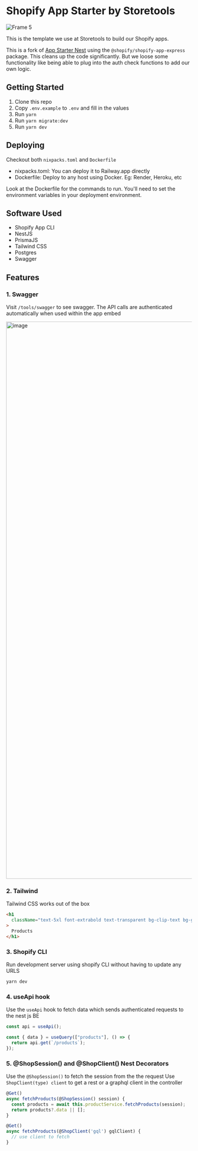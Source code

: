 # Shopify App Starter by Storetools

![Frame 5](https://github.com/storetools/shopify-app-starter/assets/29296982/ff753124-10b2-4748-b7f2-03b030c3699d)

This is the template we use at Storetools to build our Shopify apps.

This is a fork of [App Starter Nest](https://github.com/storetools/App-Starter-Nest) using the `@shopify/shopify-app-express` package. This cleans up the code significantly.
But we loose some functionality like being able to plug into the auth check functions to add our own logic.

## Getting Started

1. Clone this repo
2. Copy `.env.example` to `.env` and fill in the values
3. Run `yarn`
4. Run `yarn migrate:dev`
5. Run `yarn dev`

## Deploying

Checkout both `nixpacks.toml` and `Dockerfile`

- nixpacks.toml: You can deploy it to Railway.app directly
- Dockerfile: Deploy to any host using Docker. Eg: Render, Heroku, etc

Look at the Dockerfile for the commands to run. You'll need to set the environment variables in your deployment environment.

## Software Used

- Shopify App CLI
- NestJS
- PrismaJS
- Tailwind CSS
- Postgres
- Swagger

## Features

### 1. Swagger

Visit `/tools/swagger` to see swagger. The API calls are authenticated automatically when used within the app embed

<img width="1511" alt="image" src="https://github.com/storetools/shopify-app-starter/assets/29296982/d82f1efd-048a-4ec1-9de4-5844e160e93b">

### 2. Tailwind

Tailwind CSS works out of the box

```html
<h1
  className="text-5xl font-extrabold text-transparent bg-clip-text bg-gradient-to-br from-pink-300 to-red-600 mb-5"
>
  Products
</h1>
```

### 3. Shopify CLI

Run development server using shopify CLI without having to update any URLS

```sh
yarn dev
```

### 4. useApi hook

Use the `useApi` hook to fetch data which sends authenticated requests to the nest js BE

```ts
const api = useApi();

const { data } = useQuery(["products"], () => {
  return api.get(`/products`);
});
```

### 5. @ShopSession() and @ShopClient() Nest Decorators

Use the `@ShopSession()` to fetch the session from the the request
Use `ShopClient(type) client` to get a rest or a graphql client in the controller

```ts
@Get()
async fetchProducts(@ShopSession() session) {
  const products = await this.productService.fetchProducts(session);
  return products?.data || [];
}

@Get()
async fetchProducts(@ShopClient('gql') gqlClient) {
  // use client to fetch
}
```
